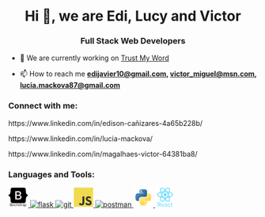 <h1 align="center">Hi 👋, we are Edi, Lucy and Victor</h1>
<h3 align="center">Full Stack Web Developers</h3>

- 🔭 We are currently working on [Trust My Word](https://github.com/Team2-final-project-4geeks/team2-final-project)

- 📫 How to reach me **edijavier10@gmail.com, victor_miguel@msn.com, lucia.mackova87@gmail.com**

<h3 align="left">Connect with me: </h3>
  <p> https://www.linkedin.com/in/edison-cañizares-4a65b228b/</p> 
  <p> https://www.linkedin.com/in/lucia-mackova/ </p> 
  <p> https://www.linkedin.com/in/magalhaes-victor-64381ba8/ </p>
<p align="left">
</p>

<h3 align="left">Languages and Tools:</h3>
<p align="left"> <a href="https://getbootstrap.com" target="_blank" rel="noreferrer"> <img src="https://raw.githubusercontent.com/devicons/devicon/master/icons/bootstrap/bootstrap-plain-wordmark.svg" alt="bootstrap" width="40" height="40"/> </a> <a href="https://flask.palletsprojects.com/" target="_blank" rel="noreferrer"> <img src="https://www.vectorlogo.zone/logos/pocoo_flask/pocoo_flask-icon.svg" alt="flask" width="40" height="40"/> </a> <a href="https://git-scm.com/" target="_blank" rel="noreferrer"> <img src="https://www.vectorlogo.zone/logos/git-scm/git-scm-icon.svg" alt="git" width="40" height="40"/> </a> <a href="https://developer.mozilla.org/en-US/docs/Web/JavaScript" target="_blank" rel="noreferrer"> <img src="https://raw.githubusercontent.com/devicons/devicon/master/icons/javascript/javascript-original.svg" alt="javascript" width="40" height="40"/> </a> <a href="https://postman.com" target="_blank" rel="noreferrer"> <img src="https://www.vectorlogo.zone/logos/getpostman/getpostman-icon.svg" alt="postman" width="40" height="40"/> </a> <a href="https://www.python.org" target="_blank" rel="noreferrer"> <img src="https://raw.githubusercontent.com/devicons/devicon/master/icons/python/python-original.svg" alt="python" width="40" height="40"/> </a> <a href="https://reactjs.org/" target="_blank" rel="noreferrer"> <img src="https://raw.githubusercontent.com/devicons/devicon/master/icons/react/react-original-wordmark.svg" alt="react" width="40" height="40"/> </a> </p>


